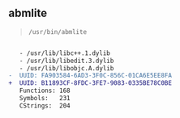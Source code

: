 ## abmlite

> `/usr/bin/abmlite`

```diff

   - /usr/lib/libc++.1.dylib
   - /usr/lib/libedit.3.dylib
   - /usr/lib/libobjc.A.dylib
-  UUID: FA903584-6AD3-3F0C-856C-01CA6E5EE8FA
+  UUID: B11893CF-8FDC-3FE7-9083-0335BE78C0BE
   Functions: 168
   Symbols:   231
   CStrings:  204

```
